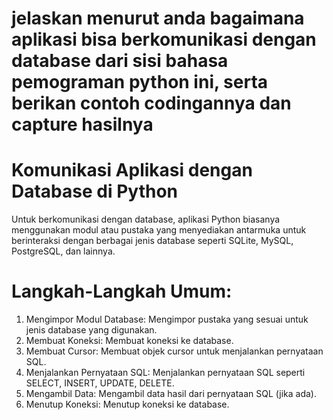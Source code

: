 # jelaskan menurut anda bagaimana aplikasi bisa berkomunikasi dengan database dari sisi bahasa pemograman python ini, serta berikan contoh codingannya dan capture hasilnya

# Komunikasi Aplikasi dengan Database di Python
Untuk berkomunikasi dengan database, aplikasi Python biasanya menggunakan modul atau pustaka yang menyediakan antarmuka untuk berinteraksi dengan berbagai jenis database seperti SQLite, MySQL, PostgreSQL, dan lainnya.

# Langkah-Langkah Umum:
1. Mengimpor Modul Database: Mengimpor pustaka yang sesuai untuk jenis database yang digunakan.
2. Membuat Koneksi: Membuat koneksi ke database.
3. Membuat Cursor: Membuat objek cursor untuk menjalankan pernyataan SQL.
4. Menjalankan Pernyataan SQL: Menjalankan pernyataan SQL seperti SELECT, INSERT, UPDATE, DELETE.
5. Mengambil Data: Mengambil data hasil dari pernyataan SQL (jika ada).
6. Menutup Koneksi: Menutup koneksi ke database.
